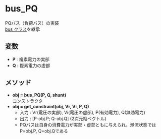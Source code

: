 # bus_PQ

PQバス（負荷バス）の実装  
[bus クラス](./bus.md)を継承

## 変数

- **P** : 複素電力の実部
- **Q** : 複素電力の虚部


## メソッド

- **obj = bus_PQ(P, Q, shunt)**  
    コンストラクタ
- **obj = get_constraint(obj, Vr, Vi, P, Q)**
    - 入力 : Vr(電圧の実部), Vi(電圧の虚部), P(有効電力), Q(無効電力)
    - 出力 : [P-obj.P; Q-obj.Q] (2次元縦ベクトル)
    - PQバスは自身の消費電力が実部・虚部ともに与えられ，潮流状態ではP=obj.P, Q=obj.Qである
